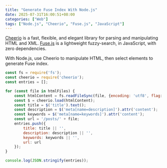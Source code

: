 ```yaml
---
title: "Generate Fuse Index With Node.js"
date: 2025-07-31T16:00:51+08:00
categories: ["Web"]
tags: ["Node.js", "Cheerio", "Fuse.js", "JavaScript"]
---
```


[Cheerio](https://github.com/cheeriojs/cheerio) is a fast, flexible, and elegant library for parsing and manipulating HTML and XML. [Fuse.js](https://github.com/krisk/fuse) is a lightweight fuzzy-search, in JavaScript, with zero dependencies.
<!--more-->

With Node.js, use Cheerio to manipulate HTML, then select elements to generate Fuse index.

```javascript
const fs = require('fs');
const cheerio = require('cheerio');
const entries = [];

for (const file in htmlFiles) {
    const htmlContent = fs.readFileSync(file, {encoding: 'utf8', flag: 'r'});
    const $ = cheerio.load(htmlContent);
    const title = $('title').text();
    const description = $('meta[name=description]').attr('content');
    const keywords = $('meta[name=keywords]').attr('content');
    const url = '/posts/' + file;
    entries.push({
        title: title || '',
        description: description || '',
        keywords: keywords || '',
        url: url
    });
}

console.log(JSON.stringify(entries));
```
